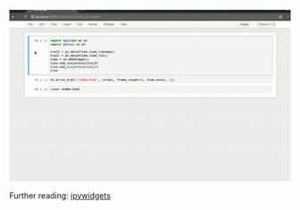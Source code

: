 ![embed](images/embed.gif)

Further reading: [ipywidgets](https://ipywidgets.readthedocs.io/en/latest/embedding.html)
